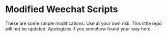 # Modified Weechat Scripts

These are some simple modifications. Use at your own risk. This little repo will not be updated. Apologizes if you somehow found your way here.
